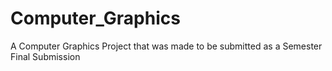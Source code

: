 # Computer_Graphics
A Computer Graphics Project that was made to be submitted as a Semester Final Submission
